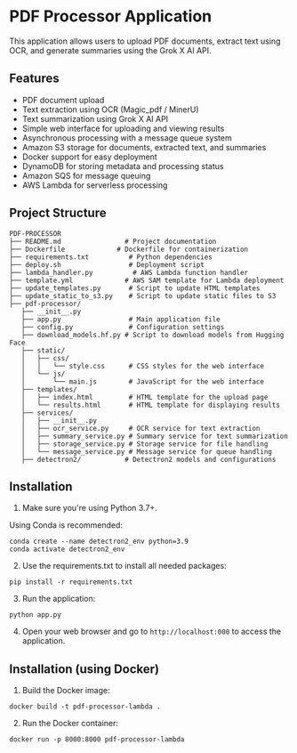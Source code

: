 # PDF Processor Application

This application allows users to upload PDF documents, extract text using OCR, and generate summaries using the Grok X AI API.

## Features

- PDF document upload
- Text extraction using OCR (Magic_pdf / MinerU)
- Text summarization using Grok X AI API
- Simple web interface for uploading and viewing results
- Asynchronous processing with a message queue system
- Amazon S3 storage for documents, extracted text, and summaries
- Docker support for easy deployment
- DynamoDB for storing metadata and processing status
- Amazon SQS for message queuing
- AWS Lambda for serverless processing

## Project Structure

```plaintext
PDF-PROCESSOR
├── README.md                # Project documentation
├── Dockerfile             # Dockerfile for containerization
├── requirements.txt          # Python dependencies
├── deploy.sh                 # Deployment script
├── lambda_handler.py          # AWS Lambda function handler
├── template.yml             # AWS SAM template for Lambda deployment
├── update_templates.py       # Script to update HTML templates
├── update_static_to_s3.py    # Script to update static files to S3
├── pdf-processor/
   ├── __init__.py
   ├── app.py                 # Main application file
   ├── config.py              # Configuration settings
   ├── download_models.hf.py # Script to download models from Hugging Face
   ├── static/
   │   ├── css/
   │   │   └── style.css      # CSS styles for the web interface
   │   └── js/
   │       └── main.js        # JavaScript for the web interface
   ├── templates/
   │   ├── index.html         # HTML template for the upload page
   │   └── results.html       # HTML template for displaying results
   ├── services/
   │   ├── __init__.py
   │   ├── ocr_service.py     # OCR service for text extraction
   │   ├── summary_service.py # Summary service for text summarization
   │   ├── storage_service.py # Storage service for file handling
   │   └── message_service.py # Message service for queue handling
   ├── detectron2/           # Detectron2 models and configurations

```

## Installation

1. Make sure you're using Python 3.7+.

Using Conda is recommended:
```
conda create --name detectron2_env python=3.9
conda activate detectron2_env
```

2. Use the requirements.txt to install all needed packages:
```
pip install -r requirements.txt
```

3. Run the application:
```
python app.py
```

4. Open your web browser and go to `http://localhost:000` to access the application.

## Installation (using Docker)

1. Build the Docker image:
```
docker build -t pdf-processor-lambda .
```

2. Run the Docker container:
```
docker run -p 8000:8000 pdf-processor-lambda
```
